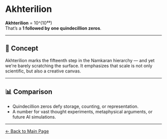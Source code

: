 # Akhterilion

**Akhterilion** = 10^(10⁴⁸)  
That’s a **1 followed by one quindecillion zeros**.

---

## 🧠 Concept

Akhterilion marks the fifteenth step in the Namkaran hierarchy — and yet we're barely scratching the surface. It emphasizes that scale is not only scientific, but also a creative canvas.

---

## 📊 Comparison

- Quindecillion zeros defy storage, counting, or representation.
- A number for vast thought experiments, metaphysical arguments, or future AI simulations.

---

[← Back to Main Page](./)
